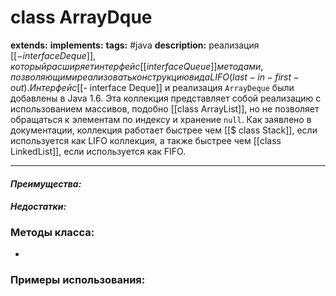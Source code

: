 # class ArrayDque
**extends:** 
**implements:** 
**tags:** #java
**description:** реализация [[$- interface Deque]], который расширяет интерфейс [[interface Queue]] методами, позволяющими реализовать конструкцию вида LIFO (last-in-first-out). Интерфейс [[$- interface Deque]] и реализация `ArrayDeque` были добавлены в Java 1.6. Эта коллекция представляет собой реализацию с использованием массивов, подобно [[class ArrayList]], но не позволяет обращаться к элементам по индексу и хранение `null`. Как заявлено в документации, коллекция работает быстрее чем [[$ class Stack]], если используется как LIFO коллекция, а также быстрее чем [[class LinkedList]], если используется как FIFO.

---
#### *Преимущества:*

#### *Недостатки:*

### Методы класса:
- 

### Примеры использования:
